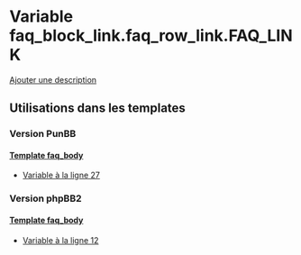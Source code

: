 # Variable faq_block_link.faq_row_link.FAQ_LINK
[Ajouter une description](https://fa-tvars.appspot.com/var/faq_block_link.faq_row_link.FAQ_LINK)

## Utilisations dans les templates

### Version PunBB

#### [Template faq_body](punbb/faq_body.md)
* [Variable &agrave; la ligne 27](../punbb/faq_body.tpl#L27)

### Version phpBB2

#### [Template faq_body](subsilver/faq_body.md)
* [Variable &agrave; la ligne 12](../subsilver/faq_body.tpl#L12)